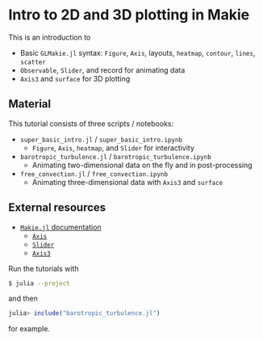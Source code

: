 # Intro to 2D and 3D plotting in Makie

This is an introduction to

* Basic `GLMakie.jl` syntax: `Figure`, `Axis`, layouts, `heatmap`, `contour`, `lines`, `scatter`
* `Observable`, `Slider`, and record for animating data
* `Axis3` and `surface` for 3D plotting

## Material

This tutorial consists of three scripts / notebooks:

* `super_basic_intro.jl` / `super_basic_intro.ipynb`
    - `Figure`, `Axis`, `heatmap`, and `Slider` for interactivity
* `barotropic_turbulence.jl` / `barotropic_turbulence.ipynb`
    - Animating two-dimensional data on the fly and in post-processing
* `free_convection.jl` / `free_convection.ipynb`
    - Animating three-dimensional data with `Axis3` and `surface`

## External resources

* [`Makie.jl` documentation](https://makie.juliaplots.org/stable/)
    - [`Axis`](https://makie.juliaplots.org/stable/examples/layoutables/axis/)
    - [`Slider`](https://makie.juliaplots.org/stable/examples/layoutables/slider/)
    - [`Axis3`](https://makie.juliaplots.org/stable/examples/layoutables/axis3/)

Run the tutorials with

```bash
$ julia --project
```

and then

```julia
julia> include("barotropic_turbulence.jl")
```

for example.
